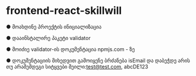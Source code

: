 # frontend-react-skillwill

● მოახდინე პროექტის ინიციალიზაცია

● დააინსტალირე პაკეტი validator

● მოიძიე validator-ის დოკუმენტაცია npmjs.com - ზე

● დოკუმენტაციის მიხედვით გამოიყენე ბრძანება isEmail და დაბეჭდე არის თუ არაშემდეგი სიტყვები მეილი:test@test.com, abcDE123
